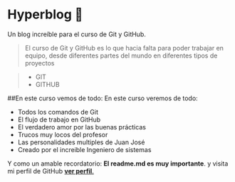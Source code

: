 # Hyperblog 💚
Un blog increíble para el curso de Git y GitHub.
>El curso de Git y GitHub es lo que hacia falta para poder trabajar en equipo, desde diferentes partes del mundo en diferentes tipos de proyectos

> - GIT
> - GITHUB

##En este curso vemos de todo: En este curso veremos de todo:
* Todos los comandos de Git
* El flujo de trabajo en GitHub
* El verdadero amor por las buenas prácticas
* Trucos muy locos del profesor
* Las personalidades multiples de Juan José
* Creado por el increible Ingeniero de sistemas

Y como un amable recordatorio: **El readme.md es muy importante**. y visita mi perfil de GitHub [**ver perfil**.](https://github.com/juanjo95/ "ver perfil.")